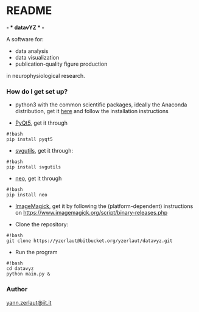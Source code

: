 # README #

__- * datavYZ * -__

A software for:

* data analysis
* data visualization 
* publication-quality figure production

in neurophysiological research.

### How do I get set up? ###

* python3 with the common scientific packages, ideally the Anaconda distribution, get it [here](https://www.continuum.io/downloads) and follow the installation instructions

* [PyQt5](https://pypi.python.org/pypi/PyQt5), get it through 
    
```
#!bash
pip install pyqt5
```

* [svgutils](https://svgutils.readthedocs.io/en/latest/), get it through:
```
#!bash
pip install svgutils
```
* [neo](https://pypi.python.org/pypi/neo/), get it through
```
#!bash
pip install neo
```
* [ImageMagick](https://www.imagemagick.org/script/index.php), get it by following the (platform-dependent) instructions on https://www.imagemagick.org/script/binary-releases.php

* Clone the repository: 
```
#!bash
git clone https://yzerlaut@bitbucket.org/yzerlaut/datavyz.git
```
* Run the program
```
#!bash
cd datavyz
python main.py &
```

### Author ###

yann.zerlaut@iit.it